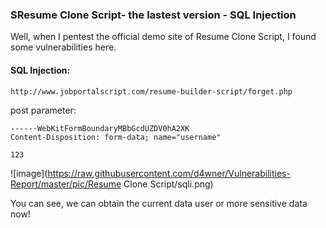 ### SResume Clone Script- the lastest version - SQL Injection

Well,  when I pentest the official demo site of Resume Clone Script, I found some vulnerabilities here.


#### SQL Injection:

```
http://www.jobportalscript.com/resume-builder-script/forget.php
```

post parameter:
```
------WebKitFormBoundaryMBbGcdUZDV0hA2XK
Content-Disposition: form-data; name="username"

123
```

![image](https://raw.githubusercontent.com/d4wner/Vulnerabilities-Report/master/pic/Resume Clone Script/sqli.png)


You can see,  we can obtain the current data user or more sensitive data now!
